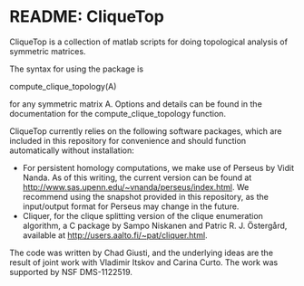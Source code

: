 README: CliqueTop
===

CliqueTop is a collection of matlab scripts for doing topological analysis of symmetric matrices. 

The syntax for using the package is 

compute_clique_topology(A)

for any symmetric matrix A. Options and details can be found in the documentation for the compute_clique_topology function.

CliqueTop currently relies on the following software packages, which are included in this repository for convenience and should function automatically without installation:

* For persistent homology computations, we make use of Perseus by Vidit Nanda. As of this writing, the current version can be found at http://www.sas.upenn.edu/~vnanda/perseus/index.html. We recommend using the snapshot provided in this repository, as the input/output format for Perseus may change in the future.
* Cliquer, for the clique splitting version of the clique enumeration algorithm, a C package by Sampo Niskanen and Patric R. J. Östergård, available at http://users.aalto.fi/~pat/cliquer.html.


The code was written by Chad Giusti, and the underlying ideas are the result of joint work with Vladimir Itskov and Carina Curto. The work was supported by NSF DMS-1122519.
